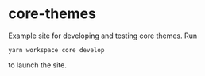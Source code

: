 # core-themes

Example site for developing and testing core themes. Run

```
yarn workspace core develop
```

to launch the site.
